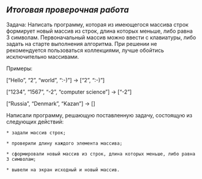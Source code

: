 ## *Итоговая проверочная работа*
Задача: Написать программу, которая из имеющегося массива строк формирует новый массив из строк, длина которых меньше, либо равна 3 символам. Первоначальный массив можно ввести с клавиатуры, либо задать на старте выполнения алгоритма. При решении не рекомендуется пользоваться коллекциями, лучше обойтись исключительно массивами.

Примеры:

[“Hello”, “2”, “world”, “:-)”] → [“2”, “:-)”]

[“1234”, “1567”, “-2”, “computer science”] → [“-2”]

[“Russia”, “Denmark”, “Kazan”] → []




Написали программу, решающую поставленную задачу, состоящую из следующих действий:


    * задали массив строк;

    * проверили длину каждого элемента массива;

    * сформировали новый массив из строк, длина которых меньше, либо равна 3 символам;

    * вывели на экран исходный и новый массив.